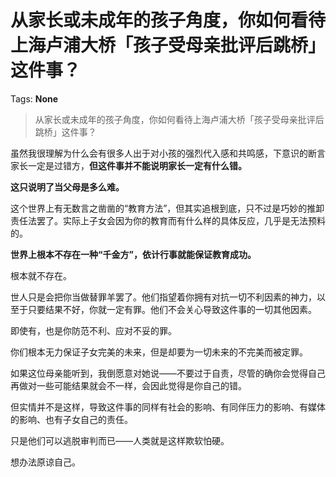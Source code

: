 # 从家长或未成年的孩子角度，你如何看待上海卢浦大桥「孩子受母亲批评后跳桥」这件事？

Tags: **None**

> 从家长或未成年的孩子角度，你如何看待上海卢浦大桥「孩子受母亲批评后跳桥」这件事？

虽然我很理解为什么会有很多人出于对小孩的强烈代入感和共鸣感，下意识的断言家长一定是过错方，**但这件事并不能说明家长一定有什么错。**

**这只说明了当父母是多么难。**

这个世界上有无数言之凿凿的“教育方法”，但其实追根到底，只不过是巧妙的推卸责任法罢了。实际上子女会因为你的教育而有什么样的具体反应，几乎是无法预料的。

**世界上根本不存在一种“千金方”，依计行事就能保证教育成功。**

根本就不存在。

世人只是会把你当做替罪羊罢了。他们指望着你拥有对抗一切不利因素的神力，以至于只要结果不好，你就一定有罪。他们不会关心导致这件事的一切其他因素。

即使有，也是你防范不利、应对不妥的罪。

你们根本无力保证子女完美的未来，但是却要为一切未来的不完美而被定罪。

如果这位母亲能听到，我倒愿意对她说——不要过于自责，尽管的确你会觉得自己再做对一些可能结果就会不一样，会因此觉得是你自己的错。

但实情并不是这样，导致这件事的同样有社会的影响、有同伴压力的影响、有媒体的影响、也有子女自己的责任。

只是他们可以逃脱审判而已——人类就是这样欺软怕硬。

想办法原谅自己。



